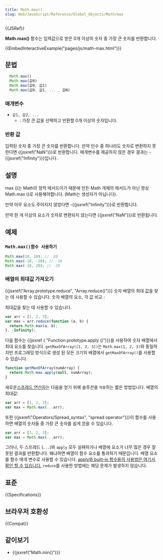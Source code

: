 ```yaml
---
title: Math.max()
slug: Web/JavaScript/Reference/Global_Objects/Math/max
---
```


{{JSRef}}

**Math.max()** 함수는 입력값으로 받은 0개 이상의 숫자 중 가장 큰 숫자를 반환합니다.

{{EmbedInteractiveExample("pages/js/math-max.html")}}

## 문법

```js
  Math.max()
  Math.max(값0)
  Math.max(값0, 값1)
  Math.max(값0, 값1, ... , 값N)

```

### 매개변수

- `값1, 값2, ...`
  - : 가장 큰 값을 선택하고 반환할 0개 이상의 숫자입니다.

### 반환 값

입력된 숫자 중 가장 큰 숫자를 반환합니다. 만약 인수 중 하나라도 숫자로 변환하지 못한다면 {{jsxref("NaN")}}로 반환합니다.
매개변수를 제공하지 않은 경우 결과는 -{{jsxref("Infinity")}}입니다.

## 설명

max ()는 Math의 정적 메서드이기 때문에 만든 Math 개체의 메서드가 아닌 항상 Math.max ()로 사용해야합니다. (Math는 생성자가 아닙니다).

만약 아무 요소도 주어지지 않았다면 -{{jsxref("Infinity")}}로 반환합니다.

만약 한 개 이상의 요소가 숫자로 변환되지 않는다면 {{jsxref("NaN")}}로 반환됩니다.

## 예제

### `Math.max()함수 사용하기`

```js
Math.max(10, 20); //  20
Math.max(-10, -20); // -10
Math.max(-10, 20); //  20
```

### 배열의 최대값 가져오기

{{jsxref("Array.prototype.reduce", "Array.reduce()")}} 숫자 배열의 최대 값을 찾는 데 사용할 수 있습니다.
숫자 배열의 요소, 각 값 비교 :

최대값을 찾는 데 사용할 수 있습니다.

```js
var arr = [1, 2, 3];
var max = arr.reduce(function (a, b) {
  return Math.max(a, b);
}, -Infinity);
```

다음 함수는 {{jsxref ( "Function.prototype.apply ()")}}을 사용하여 숫자 배열에서 최대 요소를 찾습니다. `getMaxOfArray([1, 2, 3])`는
`Math.max(1, 2, 3)`와 동일하지만 프로그래밍 방식으로 생성 된 모든 크기의 배열에서 `getMaxOfArray()`를 사용할 수 있습니다.

```js
function getMaxOfArray(numArray) {
  return Math.max.apply(null, numArray);
}
```

새로운[스프레드
연산자](/ko/docs/Web/JavaScript/Reference/Operators/Spread_syntax)는 다음을 얻기 위해 솔루션을 `적용`하는 짧은 방법입니다.
배열의 최대값:

```js
var arr = [1, 2, 3];
var max = Math.max(...arr);
```

또한 {{jsxref("Operators/Spread_syntax", "spread operator")}}이 함수를 사용하면 배열의 숫자들 중 가장 큰 숫자를 쉽게 얻을 수 있습니다.

```js
var arr = [1, 2, 3];
var max = Math.max(...arr);
```

그러나, 두 스프레드 (`...`)와 `apply` 모두 실패하거나 배열에 요소가 너무 많은 경우 잘못된 결과를 반환합니다.
왜냐하면 배열이 함수 요소를 통과하기 때문입니다.
배열 요소를 함수 매개 변수로 사용할 수 있습니다.
[apply와
built-in 함수들의 사용법은 여기서 확인 할 수 있습니다.](/ko/docs/Web/JavaScript/Reference/Global_Objects/Function/apply#using_apply_and_built-in_functions) `reduce`를 사용한 방법에는 해당 문제가 발생하지 않습니다.

## 표준

{{Specifications}}

## 브라우저 호환성

{{Compat}}

## 같이보기

- {{jsxref("Math.min()")}}
